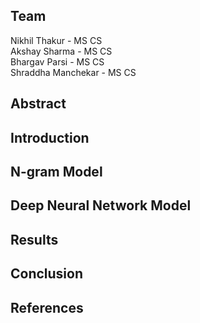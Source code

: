 ## Team
Nikhil Thakur - MS CS <br />
Akshay Sharma - MS CS <br />
Bhargav Parsi - MS CS <br />
Shraddha Manchekar - MS CS <br />

## Abstract

## Introduction

## N-gram Model

## Deep Neural Network Model

## Results

## Conclusion

## References
